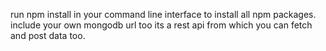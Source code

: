run npm install in your command line interface to install all npm packages.
include your own mongodb url too
its a rest api from which you can fetch and post data too.
